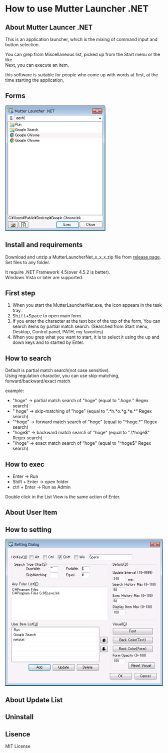 # How to use Mutter Launcher .NET

## About Mutter Launcer .NET

This is an application launcher, which is the mixing of command input and button selection.

You can grep from Miscellaneous list, picked up from the Start menu or the like.  
Next, you can execute an item.

this software is suitable for people who come up with words at first, at the time starting the application, 

## Forms

![Main Form](https://raw.githubusercontent.com/Rab-Duck/Mutter-Launcher.NET/master/doc/MainForm.png)

## Install and requirements

Download and unzip a MutterLauncherNet_x_x_x.zip file from [release page](https://github.com/Rab-Duck/Mutter-Launcher.NET/releases).    
Set files to any folder.

It require .NET Framework 4.5(over 4.5.2 is better).  
Windows Vista or later are supported.

## First step

1. When you start the MutterLauncherNet.exe, the icon appears in the task tray.
2. <kbd>Shift</kbd>+<kbd>Space</kbd> to open main form.  
3. If you enter the character at the text box of the top of the form, You can search items by partial match search.
(Searched from Start menu, Desktop, Control panel, PATH, my favorites)
4. When you grep what you want to start, it is to select it using the up and down keys and to started by Enter.

## How to search

Default is partial match search(not case sensitive).  
Using regulation charactor, you can use skip-matching, forward/backward/exact match.

example:
- "hoge" -> partial match search of "hoge" (equal to ".*hoge.*" Regex search)
- " hoge" → skip-matching of "hoge" (equal to ".\*h.\*o.\*g.\*e.\*" Regex search)
- "^hoge" → forward match search of "hoge" (equal to "^hoge.\*" Regex search)
- "hoge$" → backward match search of "hoge" (equal to ".\*hoge$" Regex search)
- "\hoge" → exact match search of "hoge" (equal to "^hoge$" Regex search)

## How to exec

- Enter -> Run
- Shift + Enter -> open folder
- ctrl + Enter -> Run as Admin

Double click in the List View is the same action of Enter.

## About User Item

## How to setting
![Setting Form](https://raw.githubusercontent.com/Rab-Duck/Mutter-Launcher.NET/master/doc/SettingForm.png)

## About Update List

## Uninstall

## Lisence

MIT License
